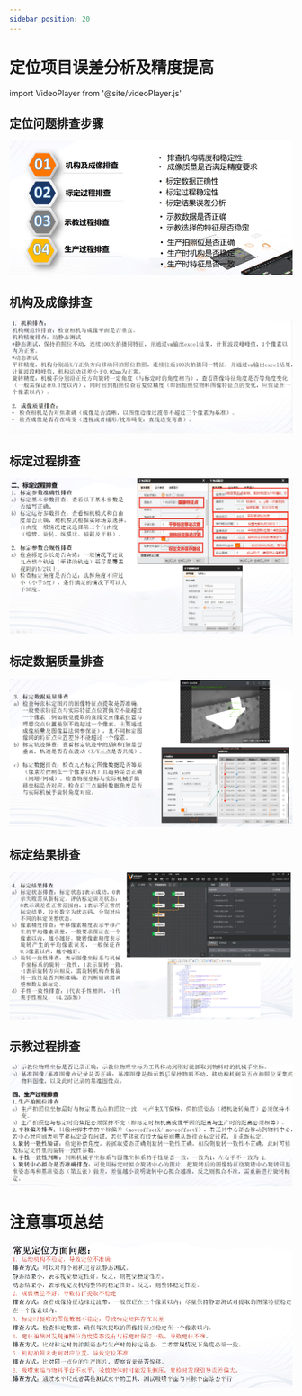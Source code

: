 ```yaml
---
sidebar_position: 20
---
```


# 定位项目误差分析及精度提高

import VideoPlayer from '@site/videoPlayer.js'

<VideoPlayer src="https://xian-vforum.oss-cn-hangzhou.aliyuncs.com/2022-07-19_O6bN5GiSwW_%E5%AE%9A%E4%BD%8D%E9%A1%B9%E7%9B%AE%E8%AF%AF%E5%B7%AE%E5%88%86%E6%9E%90%E5%8F%8A%E7%B2%BE%E5%BA%A6%E6%8F%90%E9%AB%98.mp4"/>

## 定位问题排查步骤

![](image.png)

## 机构及成像排查

![](image-1.png)

## 标定过程排查

![](image-2.png)

## 标定数据质量排查

![](image-3.png)

## 标定结果排查

![](image-4.png)

## 示教过程排查

![](image-5.png)

# 注意事项总结

![](image-6.png)













